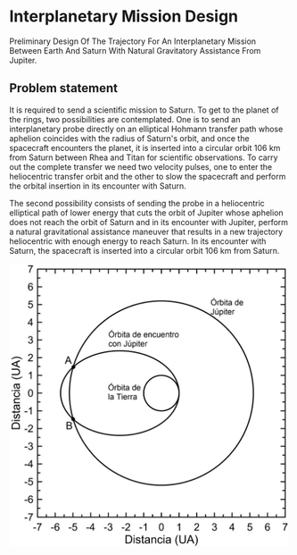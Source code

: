 # Interplanetary Mission Design
Preliminary Design Of The Trajectory For An Interplanetary Mission Between Earth And Saturn With Natural Gravitatory Assistance From Jupiter.

## Problem statement
It is required to send a scientific mission to Saturn. To get to the planet of the rings, two possibilities are contemplated. One is to send an interplanetary probe directly on an elliptical Hohmann transfer path whose aphelion coincides with the radius of Saturn's orbit, and once the spacecraft encounters the planet, it is inserted into a circular orbit 106 km from Saturn between Rhea and Titan for scientific observations. To carry out the complete transfer we need two velocity pulses, one to enter the heliocentric transfer orbit and the other to slow the spacecraft and perform the orbital insertion in its encounter with Saturn.

The second possibility consists of sending the probe in a heliocentric elliptical path of lower energy that cuts the orbit of Jupiter whose aphelion does not reach the orbit of Saturn and in its encounter with Jupiter, perform a natural gravitational assistance maneuver that results in a new trajectory heliocentric with enough energy to reach Saturn. In its encounter with Saturn, the spacecraft is inserted into a circular orbit 106 km from Saturn.

<img src="images/Enunciado_Trabajo_MO.jpg" width="500">

